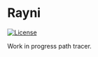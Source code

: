 # Rayni

[![License](http://img.shields.io/:License-GPLv3+-blue.svg)](COPYING)

Work in progress path tracer.
